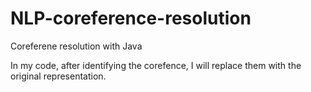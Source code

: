NLP-coreference-resolution
==========================

Coreferene resolution with Java

In my code, after identifying the corefence, I will replace them with the original representation.
